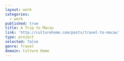 ```yaml
---
layout: work
categories:
  - work
published: true
title: A Trip to Macau
link: 'http://culturehome.com/posts/travel-to-macau'
type: project
selected: false
genre: Travel
domain: Culture Home
---
```


